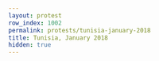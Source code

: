 ```yaml
---
layout: protest
row_index: 1002
permalink: protests/tunisia-january-2018
title: Tunisia, January 2018
hidden: true
---
```

